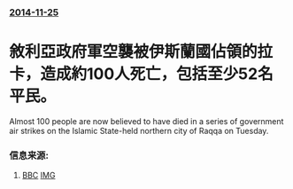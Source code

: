 ### [2014-11-25](/news/2014/11/25/index.md)

##### 
# 敘利亞政府軍空襲被伊斯蘭國佔領的拉卡，造成約100人死亡，包括至少52名平民。 

Almost 100 people are now believed to have died in a series of government air strikes on the Islamic State-held northern city of Raqqa on Tuesday.


### 信息来源:

1. [BBC](http://www.bbc.co.uk/news/world-middle-east-30208687) [IMG](https://ichef.bbci.co.uk/news/1024/media/images/79282000/jpg/_79282171_79282035.jpg)
